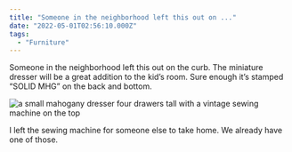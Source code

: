 ```yaml
---
title: "Someone in the neighborhood left this out on ..."
date: "2022-05-01T02:56:10.000Z"
tags: 
  - "Furniture"
---
```


Someone in the neighborhood left this out on the curb. The miniature dresser will be a great addition to the kid’s room. Sure enough it’s stamped “SOLID MHG” on the back and bottom.

![a small mahogany dresser four drawers tall with a vintage sewing machine on the top](/img/note-images/621c8c39e7.jpg)

I left the sewing machine for someone else to take home. We already have one of those.
